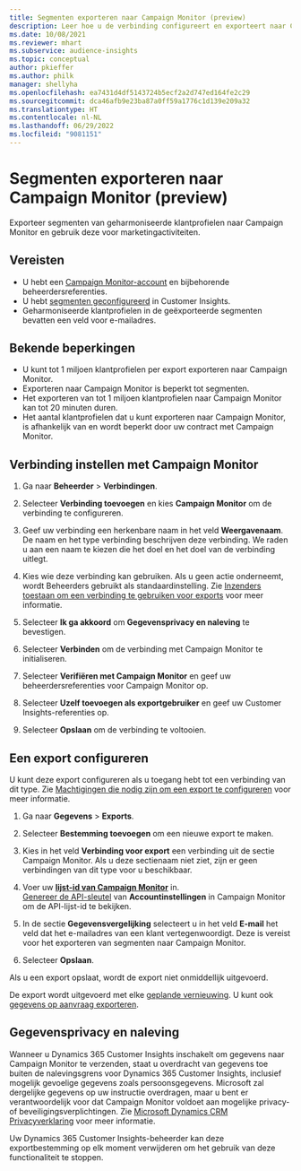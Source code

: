 ```yaml
---
title: Segmenten exporteren naar Campaign Monitor (preview)
description: Leer hoe u de verbinding configureert en exporteert naar Campaign Monitor.
ms.date: 10/08/2021
ms.reviewer: mhart
ms.subservice: audience-insights
ms.topic: conceptual
author: pkieffer
ms.author: philk
manager: shellyha
ms.openlocfilehash: ea7431d4df5143724b5ecf2a2d747ed164fe2c29
ms.sourcegitcommit: dca46afb9e23ba87a0ff59a1776c1d139e209a32
ms.translationtype: HT
ms.contentlocale: nl-NL
ms.lasthandoff: 06/29/2022
ms.locfileid: "9081151"
---
```

# <a name="export-segments-to-campaign-monitor-preview"></a>Segmenten exporteren naar Campaign Monitor (preview)

Exporteer segmenten van geharmoniseerde klantprofielen naar Campaign Monitor en gebruik deze voor marketingactiviteiten.

## <a name="prerequisites"></a>Vereisten

-   U hebt een [Campaign Monitor-account](https://www.campaignmonitor.com/) en bijbehorende beheerdersreferenties.
-   U hebt [segmenten geconfigureerd](segments.md) in Customer Insights.
-   Geharmoniseerde klantprofielen in de geëxporteerde segmenten bevatten een veld voor e-mailadres.

## <a name="known-limitations"></a>Bekende beperkingen

- U kunt tot 1 miljoen klantprofielen per export exporteren naar Campaign Monitor.
- Exporteren naar Campaign Monitor is beperkt tot segmenten.
- Het exporteren van tot 1 miljoen klantprofielen naar Campaign Monitor kan tot 20 minuten duren. 
- Het aantal klantprofielen dat u kunt exporteren naar Campaign Monitor, is afhankelijk van en wordt beperkt door uw contract met Campaign Monitor.

## <a name="set-up-connection-to-campaign-monitor"></a>Verbinding instellen met Campaign Monitor

1. Ga naar **Beheerder** > **Verbindingen**.

1. Selecteer **Verbinding toevoegen** en kies **Campaign Monitor** om de verbinding te configureren.

1. Geef uw verbinding een herkenbare naam in het veld **Weergavenaam**. De naam en het type verbinding beschrijven deze verbinding. We raden u aan een naam te kiezen die het doel en het doel van de verbinding uitlegt.

1. Kies wie deze verbinding kan gebruiken. Als u geen actie onderneemt, wordt Beheerders gebruikt als standaardinstelling. Zie [Inzenders toestaan om een verbinding te gebruiken voor exports](connections.md#allow-contributors-to-use-a-connection-for-exports) voor meer informatie.

1. Selecteer **Ik ga akkoord** om **Gegevensprivacy en naleving** te bevestigen.

1. Selecteer **Verbinden** om de verbinding met Campaign Monitor te initialiseren.

1. Selecteer **Verifiëren met Campaign Monitor** en geef uw beheerdersreferenties voor Campaign Monitor op.

1. Selecteer **Uzelf toevoegen als exportgebruiker** en geef uw Customer Insights-referenties op.

1. Selecteer **Opslaan** om de verbinding te voltooien.

## <a name="configure-an-export"></a>Een export configureren

U kunt deze export configureren als u toegang hebt tot een verbinding van dit type. Zie [Machtigingen die nodig zijn om een export te configureren](export-destinations.md#set-up-a-new-export) voor meer informatie.

1. Ga naar **Gegevens** > **Exports**.

1. Selecteer **Bestemming toevoegen** om een nieuwe export te maken.

1. Kies in het veld **Verbinding voor export** een verbinding uit de sectie Campaign Monitor. Als u deze sectienaam niet ziet, zijn er geen verbindingen van dit type voor u beschikbaar.

1. Voer uw [**lijst-id van Campaign Monitor**](https://www.campaignmonitor.com/api/getting-started/#your-list-id) in.    
   [Genereer de API-sleutel](https://www.campaignmonitor.com/api/getting-started/) van **Accountinstellingen** in Campaign Monitor om de API-lijst-id te bekijken.  

1. In de sectie **Gegevensvergelijking** selecteert u in het veld **E-mail** het veld dat het e-mailadres van een klant vertegenwoordigt. Deze is vereist voor het exporteren van segmenten naar Campaign Monitor.

1. Selecteer **Opslaan**.

Als u een export opslaat, wordt de export niet onmiddellijk uitgevoerd.

De export wordt uitgevoerd met elke [geplande vernieuwing](system.md#schedule-tab). U kunt ook [gegevens op aanvraag exporteren](export-destinations.md#run-exports-on-demand). 


## <a name="data-privacy-and-compliance"></a>Gegevensprivacy en naleving

Wanneer u Dynamics 365 Customer Insights inschakelt om gegevens naar Campaign Monitor te verzenden, staat u overdracht van gegevens toe buiten de nalevingsgrens voor Dynamics 365 Customer Insights, inclusief mogelijk gevoelige gegevens zoals persoonsgegevens. Microsoft zal dergelijke gegevens op uw instructie overdragen, maar u bent er verantwoordelijk voor dat Campaign Monitor voldoet aan mogelijke privacy- of beveiligingsverplichtingen. Zie [Microsoft Dynamics CRM Privacyverklaring](https://go.microsoft.com/fwlink/?linkid=396732) voor meer informatie.

Uw Dynamics 365 Customer Insights-beheerder kan deze exportbestemming op elk moment verwijderen om het gebruik van deze functionaliteit te stoppen.
